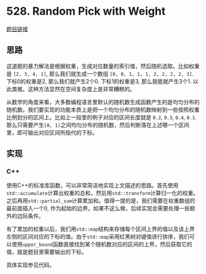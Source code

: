 # 528. Random Pick with Weight

[题目链接](https://leetcode.com/problems/random-pick-with-weight/description/)

## 思路

这道题的暴力解法是根据权重，生成对应数量的索引值，然后随机选取。比如权重是 `[2, 3, 4, 1]`, 那么我们就生成一个数组 `[0, 0, 1, 1, 1, 2, 2, 2, 2, 3]`. 下标0的权重是2, 那么我们就产生2个0. 下标1的权重是3, 那么我能就产生3个1. 以此类推。这种方法显然在空间复杂度上是非常糟糕的。

从数学的角度来看，大多数编程语言里默认的随机数生成函数产生的是均匀分布的随机数。我们要实现的功能本质上是把一个均匀分布的随机数映射到一些按照权重比例划分的区间上。比如上一段里的例子对应的区间长度就是 `0.2`, `0.3`, `0.4`, `0.1`. 那么只需要产生`[0, 1)`之间均匀分布的随机数，然后判断落在上述哪一个区间里，即可输出对应区间所指代的下标。

## 实现

### C++

使用C++的标准库函数，可以非常简洁地实现上文描述的思路。首先使用`std::accumulate`计算出权重的总和，然后用`std::transform`计算归一化的权重。之后再用`std::partial_sum`计算累加和。值得一提的是，我们需要在权重数组的最前面插入一个0, 作为起始的边界。如果不这么做，后续实现会需要处理一些额外的边际条件。

有了累加的权重以后，我们用`std::map`结构来存储每个区间上界的值以及该上界左侧的区间对应的下标的值。由于`std::map`采用红黑树对键值进行排序，我们可以使用`upper_bound`函数直接找到某个随机数对应的区间的上界，然后获取它的值，就是题目里需要输出的下标。

具体实现参见代码。

